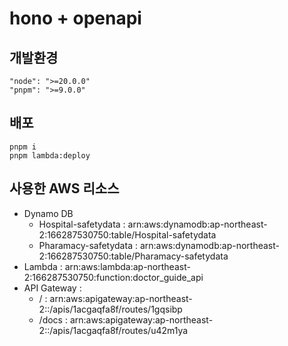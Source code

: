 # hono + openapi

## 개발환경

```
"node": ">=20.0.0"
"pnpm": ">=9.0.0"
```

## 배포

```
pnpm i
pnpm lambda:deploy
```

## 사용한 AWS 리소스

- Dynamo DB
  - Hospital-safetydata : arn:aws:dynamodb:ap-northeast-2:166287530750:table/Hospital-safetydata
  - Pharamacy-safetydata : arn:aws:dynamodb:ap-northeast-2:166287530750:table/Pharamacy-safetydata
- Lambda : arn:aws:lambda:ap-northeast-2:166287530750:function:doctor_guide_api
- API Gateway :
  - / : arn:aws:apigateway:ap-northeast-2::/apis/1acgaqfa8f/routes/1gqsibp
  - /docs : arn:aws:apigateway:ap-northeast-2::/apis/1acgaqfa8f/routes/u42m1ya
